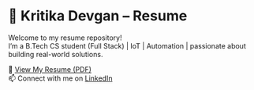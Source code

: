 # 📄 Kritika Devgan – Resume

Welcome to my resume repository!  
I’m a B.Tech CS student (Full Stack) | IoT | Automation | passionate about building real-world solutions.

🔗 [View My Resume (PDF)](https://raw.githubusercontent.com/Kritika268/Resume/main/Kritika_Resume.pdf)  
📫 Connect with me on [LinkedIn](https://www.linkedin.com/in/kritika-devgan-8b679b306/)  
